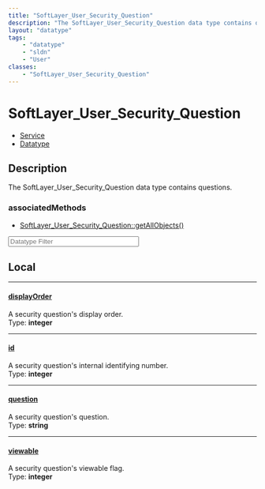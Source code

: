 ```yaml
---
title: "SoftLayer_User_Security_Question"
description: "The SoftLayer_User_Security_Question data type contains questions."
layout: "datatype"
tags:
    - "datatype"
    - "sldn"
    - "User"
classes:
    - "SoftLayer_User_Security_Question"
---
```


# SoftLayer_User_Security_Question
<div id='service-datatype'>
    <ul id='sldn-reference-tabs'>
    <li id='service'> <a href='/reference/services/SoftLayer_User_Security_Question' >Service</a></li>    <li id='datatype'> <a href='/reference/datatypes/SoftLayer_User_Security_Question' >Datatype</a></li>
    </ul>
</div>

## Description 


The SoftLayer_User_Security_Question data type contains questions. 


### associatedMethods

*  [SoftLayer_User_Security_Question::getAllObjects()](/reference/services/SoftLayer_User_Security_Question/getAllObjects() )





<!-- Filer BEGIN -->
<div class="view-filters">
        <div class="clearfix">
            <div class="search-input-box">
                <input placeholder="Datatype Filter" onkeyup="titleSearch(inputId='prop-input', divId='properties', elementClass='prop-row')" 
                    type="text" id="prop-input" value="" size="30" maxlength="128" class="form-text">
            </div>
        </div>
</div>
<!-- Filer END -->

<div id="properties" class="content">
<div id="localProperties" class="prop-content" >

## Local
<div class="prop-row">

-----
[displayOrder]: #displayorder
#### [displayOrder]
A security question's display order.  
<span class="type-label">Type: </span>**integer**  



</div>
<div class="prop-row">

-----
[id]: #id
#### [id]
A security question's internal identifying number.  
<span class="type-label">Type: </span>**integer**  



</div>
<div class="prop-row">

-----
[question]: #question
#### [question]
A security question's question.  
<span class="type-label">Type: </span>**string**  



</div>
<div class="prop-row">

-----
[viewable]: #viewable
#### [viewable]
A security question's viewable flag.  
<span class="type-label">Type: </span>**integer**  



</div>
</div>
<!-- LOCAL PROPERTY END -->

</div>


